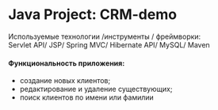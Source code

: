 Java Project: CRM-demo
====================================================================

Используемые технологии /инструменты / фреймворки:  
Servlet API/ JSP/ Spring MVC/ Hibernate API/ MySQL/ Maven

#### Функциональность приложения:
- создание новых клиентов;
- редактирование и удаление существующих;
- поиск клиентов по имени или фамилии
